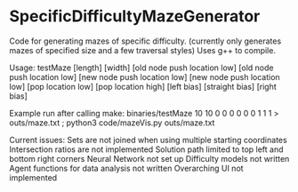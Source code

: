 # SpecificDifficultyMazeGenerator

Code for generating mazes of specific difficulty.
    (currently only generates mazes of specified size and a few traversal styles)
Uses g++ to compile.

Usage:
    testMaze [length] [width] [old node push location low] [old node push location low] [new node push location low] [new node push location low] [pop location low] [pop location high] [left bias] [straight bias] [right bias]

Example run after calling make:
binaries/testMaze 10 10 0 0 0 0 0 0 1 1 1 > outs/maze.txt ; python3 code/mazeVis.py outs/maze.txt


Current issues:
    Sets are not joined when using multiple starting coordinates
    Intersection ratios are not implemented
    Solution path limited to top left and bottom right corners
    Neural Network not set up
    Difficulty models not written
    Agent functions for data analysis not written
    Overarching UI not implemented
